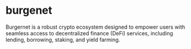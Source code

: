 # burgenet
Burgernet is a robust crypto ecosystem designed to empower users with seamless access to decentralized finance (DeFi) services, including lending, borrowing, staking, and yield farming. 
